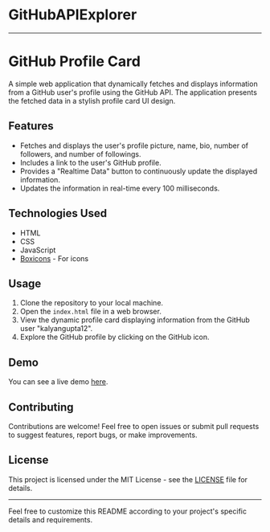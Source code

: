 # GitHubAPIExplorer

---

# GitHub Profile Card

A simple web application that dynamically fetches and displays information from a GitHub user's profile using the GitHub API. The application presents the fetched data in a stylish profile card UI design.

## Features

- Fetches and displays the user's profile picture, name, bio, number of followers, and number of followings.
- Includes a link to the user's GitHub profile.
- Provides a "Realtime Data" button to continuously update the displayed information.
- Updates the information in real-time every 100 milliseconds.

## Technologies Used

- HTML
- CSS
- JavaScript
- [Boxicons](https://boxicons.com/) - For icons

## Usage

1. Clone the repository to your local machine.
2. Open the `index.html` file in a web browser.
3. View the dynamic profile card displaying information from the GitHub user "kalyangupta12".
4. Explore the GitHub profile by clicking on the GitHub icon.

## Demo

You can see a live demo [here](#).

## Contributing

Contributions are welcome! Feel free to open issues or submit pull requests to suggest features, report bugs, or make improvements.

## License

This project is licensed under the MIT License - see the [LICENSE](LICENSE) file for details.

---

Feel free to customize this README according to your project's specific details and requirements.
